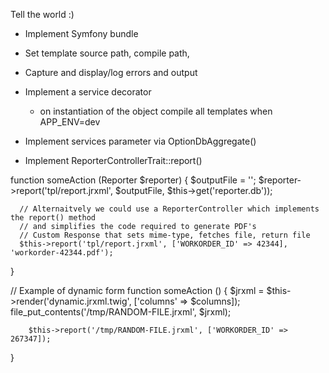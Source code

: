 Tell the world :) 

- Implement Symfony bundle
 - Set template source path, compile path,


 - Capture and display/log errors and output
 - Implement a service decorator
   - on instantiation of the object compile all templates when APP_ENV=dev
 - Implement services parameter via OptionDbAggregate()

  - Implement ReporterControllerTrait::report()

   function someAction (Reporter $reporter) {
      $outputFile = '';
      $reporter->report('tpl/report.jrxml', $outputFile, $this->get('reporter.db'));

      // Alternaitvely we could use a ReporterController which implements the report() method
      // and simplifies the code required to generate PDF's
      // Custom Response that sets mime-type, fetches file, return file
      $this->report('tpl/report.jrxml', ['WORKORDER_ID' => 42344], 'workorder-42344.pdf');
   }

   // Example of dynamic form
   function someAction ()
   {
        $jrxml = $this->render('dynamic.jrxml.twig', ['columns' => $columns]);
        file_put_contents('/tmp/RANDOM-FILE.jrxml', $jrxml);

        $this->report('/tmp/RANDOM-FILE.jrxml', ['WORKORDER_ID' => 267347]);
   }
